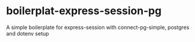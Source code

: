 # boilerplat-express-session-pg
A simple boilerplate for express-session with connect-pg-simple, postgres and dotenv setup
